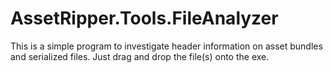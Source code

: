 ﻿# AssetRipper.Tools.FileAnalyzer

This is a simple program to investigate header information on asset bundles and serialized files. Just drag and drop the file(s) onto the exe.
